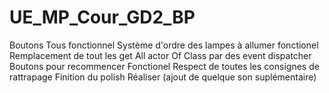 # UE_MP_Cour_GD2_BP
Boutons Tous fonctionnel
Système d'ordre des lampes à allumer fonctionel
Remplacement de tout les get All actor Of Class par des event dispatcher
Boutons pour recommencer Fonctionel
Respect de toutes les consignes de rattrapage
Finition du polish Réaliser (ajout de quelque son suplémentaire)
